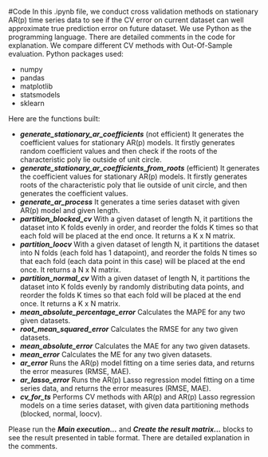 #Code
In this .ipynb file, we conduct cross validation methods on stationary AR(p) time series data to see if the CV error on current dataset can well approximate true prediction error on future dataset. We use Python as the programming language. There are detailed comments in the code for explanation. We compare different CV methods with Out-Of-Sample evaluation. Python packages used: 
* numpy
* pandas
* matplotlib
* statsmodels
* sklearn

Here are the functions built: 
* **_generate_stationary_ar_coefficients_** (not efficient)
It generates the coefficient values for stationary AR(p) models. It firstly generates random coefficient values and then check if the roots of the characteristic poly lie outside of unit circle. 
* **_generate_stationary_ar_coefficients_from_roots_** (efficient)
It generates the coefficient values for stationary AR(p) models. It firstly generates roots of the characteristic poly that lie outside of unit circle, and then generates the coefficient values. 
* **_generate_ar_process_**
It generates a time series dataset with given AR(p) model and given length. 
* **_partition_blocked_cv_**
With a given dataset of length N, it partitions the dataset into K folds evenly in order, and reorder the folds K times so that each fold will be placed at the end once. It returns a K x N matrix. 
* **_partition_loocv_**
With a given dataset of length N, it partitions the dataset into N folds (each fold has 1 datapoint), and reorder the folds N times so that each fold (each data point in this case) will be placed at the end once. It returns a N x N matrix. 
* **_partition_normal_cv_**
With a given dataset of length N, it partitions the dataset into K folds evenly by randomly distributing data points, and reorder the folds K times so that each fold will be placed at the end once. It returns a K x N matrix. 
* **_mean_absolute_percentage_error_**
Calculates the MAPE for any two given datasets. 
* **_root_mean_squared_error_**
Calculates the RMSE for any two given datasets. 
* **_mean_absolute_error_**
Calculates the MAE for any two given datasets. 
* **_mean_error_**
Calculates the ME for any two given datasets. 
* **_ar_error_**
Runs the AR(p) model fitting on a time series data, and returns the error measures (RMSE, MAE).
* **_ar_lasso_error_**
Runs the AR(p) Lasso regression model fitting on a time series data, and returns the error measures (RMSE, MAE).
* **_cv_for_ts_**
Performs CV methods with AR(p) and AR(p) Lasso regression models on a time series dataset, with given data partitioning methods (blocked, normal, loocv). 


Please run the **_Main execution..._** and **_Create the result matrix..._** blocks to see the result presented in table format. There are detailed explanation in the comments. 

